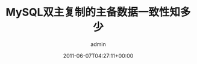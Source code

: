 ---
title: MySQL双主复制的主备数据一致性知多少
author: admin
type: post
date: 2011-06-07T04:27:11+00:00
url: /archives/9690
IM_contentdowned:
 - 1
categories:
 - MySQL
tags:
 - mysql
 - 主从复制

---